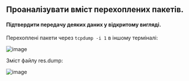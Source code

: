 ## Проаналізувати вміст перехоплених пакетів. 
#### Підтвердити передачу деяких даних у відкритому вигляді.

Перехоплені пакети через `tcpdump -i 1` в іншому терміналі:

![image](https://user-images.githubusercontent.com/56130345/208242420-86dae245-591b-434d-b377-6522674a8333.png)

Зміст файлу res.dump: 

![image](https://user-images.githubusercontent.com/56130345/208242732-29fd19b3-d885-4caf-baf6-56bf31d55681.png)

